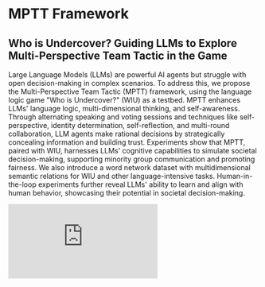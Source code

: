 # MPTT Framework
## Who is Undercover? Guiding LLMs to Explore Multi-Perspective Team Tactic in the Game

Large Language Models (LLMs) are powerful AI agents but struggle with open decision-making in complex scenarios. To address this, we propose the Multi-Perspective Team Tactic (MPTT) framework, using the language logic game "Who is Undercover?" (WIU) as a testbed. MPTT enhances LLMs' language logic, multi-dimensional thinking, and self-awareness. Through alternating speaking and voting sessions and techniques like self-perspective, identity determination, self-reflection, and multi-round collaboration, LLM agents make rational decisions by strategically concealing information and building trust. Experiments show that MPTT, paired with WIU, harnesses LLMs' cognitive capabilities to simulate societal decision-making, supporting minority group communication and promoting fairness. We also introduce a word network dataset with multidimensional semantic relations for WIU and other language-intensive tasks. Human-in-the-loop experiments further reveal LLMs' ability to learn and align with human behavior, showcasing their potential in societal decision-making.

![image](https://github.com/drq321/wiu-game/blob/main/introduction1%2B.pdf)


